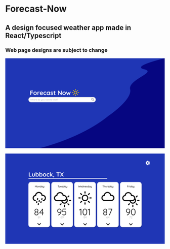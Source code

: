 # Forecast-Now
## A design focused weather app made in React/Typescript
### Web page designs are subject to change


![Landing Page](https://github.com/Eliascm17/Forecast-Now/blob/master/renders/landingpage.png "Landing Page")

![3-day weather forecast](https://github.com/Eliascm17/Forecast-Now/blob/master/renders/5dayforecast.png "3-day weather forecast")
